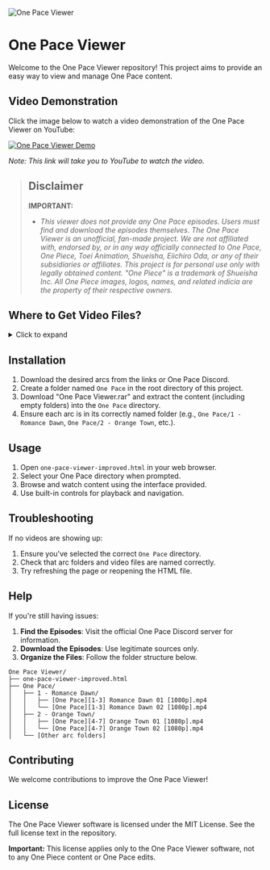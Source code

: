 ![One Pace Viewer](https://cdn.discordapp.com/attachments/1297121063288963082/1297121105600839731/imageadasdasdadadad.png?ex=6714c5aa&is=6713742a&hm=07db637926dffabcef813806cc34ac72a69fad55b18eb22b0b2012572e78960d&)

# One Pace Viewer

Welcome to the One Pace Viewer repository! This project aims to provide an easy way to view and manage One Pace content.

## Video Demonstration

Click the image below to watch a video demonstration of the One Pace Viewer on YouTube:

[![One Pace Viewer Demo](https://img.youtube.com/vi/L7baEG-YcUA/0.jpg)](https://www.youtube.com/watch?v=L7baEG-YcUA)

_Note: This link will take you to YouTube to watch the video._

> ## Disclaimer
>
> **IMPORTANT:** 
> - _This viewer does not provide any One Pace episodes. Users must find and download the episodes themselves. The One Pace Viewer is an unofficial, fan-made project. We are not affiliated with, endorsed by, or in any way officially connected to One Pace, One Piece, Toei Animation, Shueisha, Eiichiro Oda, or any of their subsidiaries or affiliates. This project is for personal use only with legally obtained content. "One Piece" is a trademark of Shueisha Inc. All One Piece images, logos, names, and related indicia are the property of their respective owners._

## Where to Get Video Files?

<details>
<summary>Click to expand</summary>

Links are provided in the Zip file or on the One Pace Discord (https://discord.gg/onepace)

</details>

## Installation

1. Download the desired arcs from the links or One Pace Discord.
2. Create a folder named `One Pace` in the root directory of this project.
3. Download "One Pace Viewer.rar" and extract the content (including empty folders) into the `One Pace` directory.
4. Ensure each arc is in its correctly named folder (e.g., `One Pace/1 - Romance Dawn`, `One Pace/2 - Orange Town`, etc.).

## Usage

1. Open `one-pace-viewer-improved.html` in your web browser.
2. Select your One Pace directory when prompted.
3. Browse and watch content using the interface provided.
4. Use built-in controls for playback and navigation.

## Troubleshooting

If no videos are showing up:
1. Ensure you've selected the correct `One Pace` directory.
2. Check that arc folders and video files are named correctly.
3. Try refreshing the page or reopening the HTML file.

## Help

If you're still having issues:

1. **Find the Episodes**: Visit the official One Pace Discord server for information.
2. **Download the Episodes**: Use legitimate sources only.
3. **Organize the Files**: Follow the folder structure below.

```
One Pace Viewer/
├── one-pace-viewer-improved.html
├── One Pace/
│   ├── 1 - Romance Dawn/
│   │   ├── [One Pace][1-3] Romance Dawn 01 [1080p].mp4
│   │   └── [One Pace][1-3] Romance Dawn 02 [1080p].mp4
│   ├── 2 - Orange Town/
│   │   ├── [One Pace][4-7] Orange Town 01 [1080p].mp4
│   │   └── [One Pace][4-7] Orange Town 02 [1080p].mp4
│   └── [Other arc folders]
```

## Contributing

We welcome contributions to improve the One Pace Viewer!

## License

The One Pace Viewer software is licensed under the MIT License. See the full license text in the repository.

**Important:** This license applies only to the One Pace Viewer software, not to any One Piece content or One Pace edits.
